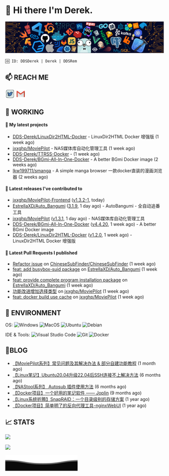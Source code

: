 # 👋 Hi there I'm Derek. 

![](https://raw.githubusercontent.com/DDS-Derek/.github/main/profile/assets/header_.png)

```
🆔 ID: DDSDerek | Derek | DDSRem
```

## 📫 REACH ME
<p align="left">
<a href="https://twitter.com/ddsrem_derek" target="blank"><img align="center" src="https://raw.githubusercontent.com/DDS-Derek/.github/main/profile/assets/twitter.svg" alt="BEPb" height="30" width="30" /></a>
<a href="mailto:ddstomo@gmail.com" target="blank"><img align="center" src="https://raw.githubusercontent.com/DDS-Derek/.github/main/profile/assets/gmail.svg" alt="Gmail" height="30" width="30" /></a>
</p>

## 💼 WORKING

#### 🌱 My latest projects


- [DDS-Derek/LinuxDir2HTML-Docker](https://github.com/DDS-Derek/LinuxDir2HTML-Docker) - LinuxDir2HTML Docker 增强版 (1 week ago)
- [jxxghp/MoviePilot](https://github.com/jxxghp/MoviePilot) - NAS媒体库自动化管理工具 (1 week ago)
- [DDS-Derek/TTRSS-Docker](https://github.com/DDS-Derek/TTRSS-Docker) -  (1 week ago)
- [DDS-Derek/BGmi-All-In-One-Docker](https://github.com/DDS-Derek/BGmi-All-In-One-Docker) - A better BGmi Docker image (2 weeks ago)
- [lkw199711/smanga](https://github.com/lkw199711/smanga) - A simple manga browser 一款docker直装的漫画浏览器 (2 weeks ago)

#### 🔭 Latest releases I've contributed to

- [jxxghp/MoviePilot-Frontend](https://github.com/jxxghp/MoviePilot-Frontend) ([v1.3.2-1](https://github.com/jxxghp/MoviePilot-Frontend/releases/tag/v1.3.2-1), today)
- [EstrellaXD/Auto_Bangumi](https://github.com/EstrellaXD/Auto_Bangumi) ([3.1.9](https://github.com/EstrellaXD/Auto_Bangumi/releases/tag/3.1.9), 1 day ago) - AutoBangumi - 全自动追番工具
- [jxxghp/MoviePilot](https://github.com/jxxghp/MoviePilot) ([v1.3.1](https://github.com/jxxghp/MoviePilot/releases/tag/v1.3.1), 1 day ago) - NAS媒体库自动化管理工具
- [DDS-Derek/BGmi-All-In-One-Docker](https://github.com/DDS-Derek/BGmi-All-In-One-Docker) ([v4.4.20](https://github.com/DDS-Derek/BGmi-All-In-One-Docker/releases/tag/v4.4.20), 1 week ago) - A better BGmi Docker image
- [DDS-Derek/LinuxDir2HTML-Docker](https://github.com/DDS-Derek/LinuxDir2HTML-Docker) ([v1.2.0](https://github.com/DDS-Derek/LinuxDir2HTML-Docker/releases/tag/v1.2.0), 1 week ago) - LinuxDir2HTML Docker 增强版

#### 🔨 Latest Pull Requests I published

- [Refactor issue](https://github.com/ChineseSubFinder/ChineseSubFinder/pull/707) on [ChineseSubFinder/ChineseSubFinder](https://github.com/ChineseSubFinder/ChineseSubFinder) (1 week ago)
- [feat: add busybox-suid package](https://github.com/EstrellaXD/Auto_Bangumi/pull/517) on [EstrellaXD/Auto_Bangumi](https://github.com/EstrellaXD/Auto_Bangumi) (1 week ago)
- [feat: provide complete program installation package](https://github.com/EstrellaXD/Auto_Bangumi/pull/516) on [EstrellaXD/Auto_Bangumi](https://github.com/EstrellaXD/Auto_Bangumi) (1 week ago)
- [功能改进增加选择类型](https://github.com/jxxghp/MoviePilot/pull/718) on [jxxghp/MoviePilot](https://github.com/jxxghp/MoviePilot) (1 week ago)
- [feat: docker build use cache](https://github.com/jxxghp/MoviePilot/pull/703) on [jxxghp/MoviePilot](https://github.com/jxxghp/MoviePilot) (1 week ago)

## 🔧 ENVIRONMENT
OS:
![Windows](https://img.shields.io/badge/-Windows-0078D6?style=flat-square&logo=windows&logoColor=white)
![MacOS](https://img.shields.io/badge/-Mac_OS-AAA?style=flat-square&logo=macos&logoColor=white)
![Ubuntu](https://img.shields.io/badge/-Ubuntu-DD4814?style=flat-square&logo=ubuntu&logoColor=white)
![Debian](https://img.shields.io/badge/-Debian-73BA25?style=flat-square&logo=debian&logoColor=white)  

IDE & Tools:
![Visual Studio Code](https://img.shields.io/badge/-Visual_Studio_Code-007ACC?style=flat-square&logo=visual-studio-code&logoColor=white)
![Git](https://img.shields.io/badge/-Git-F05032?style=flat-square&logo=git&logoColor=white)
![Docker](https://img.shields.io/badge/-Docker-2496ed?style=flat-square&logo=Docker&logoColor=white)

## 📜BLOG

- [【MoviePilot系列】常见问题及其解决办法 &amp; 部分自建功能教程](https://blog.ddsrem.com/archives/moviepilot-issue-solution-outorial) (1 month ago)
- [【Linux笔记】Ubuntu20.04升级22.04后SSH连接不上解决方法](https://blog.ddsrem.com/archives/fix-ubuntu2204-ssh) (6 months ago)
- [【NAStool系列】 Autosub 插件使用方法](https://blog.ddsrem.com/archives/nastool-autosub-use-way) (6 months ago)
- [【Docker项目】一个好用的笔记软件 —— Joplin](https://blog.ddsrem.com/archives/joplin) (9 months ago)
- [【Linux系统折腾】SnapRAID：一个目录级别的存储方案](https://blog.ddsrem.com/archives/snapraid) (1 year ago)
- [【Docker项目】简单明了的反向代理工具-nginxWebUI](https://blog.ddsrem.com/archives/nginxwebui) (1 year ago)

## 📈 STATS

![](https://github-readme-stats.vercel.app/api?username=DDSDerek&show_icons=true&theme=radical)

![](https://github-readme-stats.vercel.app/api?username=DDSRem&show_icons=true&theme=dark)

![](https://raw.githubusercontent.com/DDS-Derek/.github/main/profile/assets/Bottom_down.svg)
